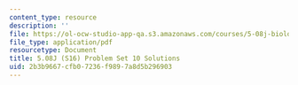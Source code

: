 ```yaml
---
content_type: resource
description: ''
file: https://ol-ocw-studio-app-qa.s3.amazonaws.com/courses/5-08j-biological-chemistry-ii-spring-2016/2b3b9667cfb07236f9897a8d5b296903_MIT5_08jS16ps10_soln.pdf
file_type: application/pdf
resourcetype: Document
title: 5.08J (S16) Problem Set 10 Solutions
uid: 2b3b9667-cfb0-7236-f989-7a8d5b296903
---
```

